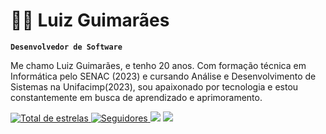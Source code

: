 # 👨‍💻 Luiz Guimarães
**`Desenvolvedor de Software`**

Me chamo Luiz Guimarães, e tenho 20 anos.
Com formação técnica em Informática pelo SENAC (2023) e cursando Análise e Desenvolvimento de Sistemas na Unifacimp(2023), sou apaixonado por tecnologia e estou constantemente em busca de aprendizado e aprimoramento.

<p align="left">
  <a href="https://github.com/Larissakich?tab=repositories&sort=stargazers">
        <img 
            alt="Total de estrelas" 
            title="Total de estrelas GitHub" 
            src="https://custom-icon-badges.demolab.com/github/stars/luizfelipe-developer?color=%23E1AD0E&style=for-the-badge&labelColor=C79600&logo=star&label=estrelas"
        />
    </a>
    <a href="https://github.com/luizfelipe-developer?tab=followers">
        <img 
            alt="Seguidores" 
            title="Me siga no GitHub" 
            src="https://custom-icon-badges.demolab.com/github/followers/luizfelipe-developer?color=236ad3&labelColor=1155ba&style=for-the-badge&logo=github&label=Seguidores&logoColor=white"
        />
    </a>
    <a href="https://www.linkedin.com/in/luizfelipe-dev" target="_blank"><img src="https://img.shields.io/badge/-LinkedIn-%230077B5?style=for-the-badge&logo=linkedin&logoColor=white" target="_blank"></a> 
    <a href = "mailto:felipe-developer@outlook.com"><img src="https://img.shields.io/badge/-email-%23333?style=for-the-badge&logo=gmail&logoColor=white" target="_blank"></a>
</p>
